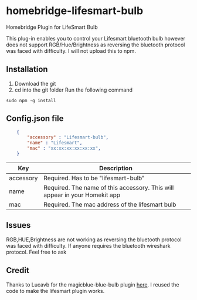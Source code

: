# homebridge-lifesmart-bulb
Homebridge Plugin for LifeSmart Bulb

This plug-in enables you to control your Lifesmart bluetooth bulb however does not support RGB/Hue/Brightness as reversing the bluetooth protocol was faced with difficulty. I will not upload this to npm. 

## Installation
1) Download the git
2) cd into the git folder
Run the following command
```
sudo npm -g install
```

## Config.json file

```json
	{
	    "accessory" : "Lifesmart-bulb",
	    "name" : "Lifesmart",
	    "mac" : "xx:xx:xx:xx:xx:xx",
	}
```

| Key           | Description                                                                        |
|---------------|------------------------------------------------------------------------------------|
| accessory     | Required. Has to be "lifesmart-bulb"                                             |
| name          | Required. The name of this accessory. This will appear in your Homekit app         |
| mac           | Required. The mac address of the lifesmart bulb                           |

## Issues

RGB,HUE,Brightness are not working as reversing the bluetooth protocol was faced with difficulty. If anyone requires the bluetooth wireshark protocol. Feel free to ask

## Credit

Thanks to Lucavb for the magicblue-blue-bulb plugin [here](https://github.com/lucavb/homebridge-magic-blue-bulb). I reused the code to make the lifesmart plugin works. 
